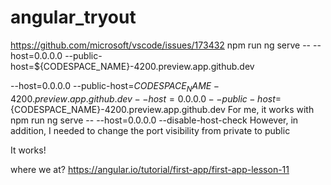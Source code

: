 # angular_tryout


https://github.com/microsoft/vscode/issues/173432
npm run ng serve -- --host=0.0.0.0 --public-host=${CODESPACE_NAME}-4200.preview.app.github.dev

--host=0.0.0.0 --public-host=${CODESPACE_NAME}-4200.preview.app.github.dev
--host=0.0.0.0 --public-host=${CODESPACE_NAME}-4200.preview.app.github.dev
For me, it works with npm run ng serve -- --host=0.0.0.0 --disable-host-check However, in addition, I needed to change the port visibility from private to public

It works!


where we at? https://angular.io/tutorial/first-app/first-app-lesson-11

